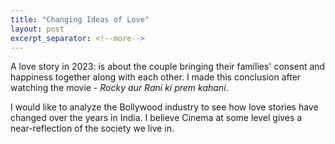 ```yaml
---
title: "Changing Ideas of Love"
layout: post
excerpt_separator: <!--more-->
---
```


A love story in 2023: is about the couple bringing their families' consent and happiness together along with each other. I made this conclusion after watching the movie - _Rocky aur Rani ki prem kahani_. 

I would like to analyze the Bollywood industry to see how love stories have changed over the years in India. I believe Cinema at some level gives a near-reflection of the society we live in. 
